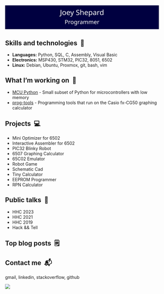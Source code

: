 ![Joey Shepard](/header.svg)

## Skills and technologies &nbsp;🔧
- **Languages:**   Python, SQL, C, Assembly, Visual Basic
- **Electronics:** MSP430, STM32, PIC32, 8051, 6502
- **Linux:** Debian, Ubuntu, Proxmox, git, bash, vim

## What I’m working on &nbsp;👷
- [MCU Python](https://github.com/JoeyShepard/mcu-py) - Small subset of Python for microcontrollers with low memory  
- [prog-tools](https://github.com/JoeyShepard/prog-tools) - Programming tools that run on the Casio fx-CG50 graphing calculator

## Projects &nbsp;💻
- Mini Optimizer for 6502  
- Interactive Assembler for 6502  
- PIC32 Blinky Robot  
- 6507 Graphing Calculator  
- 65C02 Emulator  
- Robot Game  
- Schematic Cad  
- Tiny Calculator  
- EEPROM Programmer  
- RPN Calculator  

## Public talks &nbsp;💬
- HHC 2023
- HHC 2021
- HHC 2019
- Hack && Tell
  
## Top blog posts &nbsp;🗒️
## Contact me &nbsp;📬
gmail, linkedin, stackoverflow, github

<div align="left">
  <img src="https://github-readme-stats.vercel.app/api/top-langs/?username=JoeyShepard&layout=compact&langs_count=6" />
</div>
